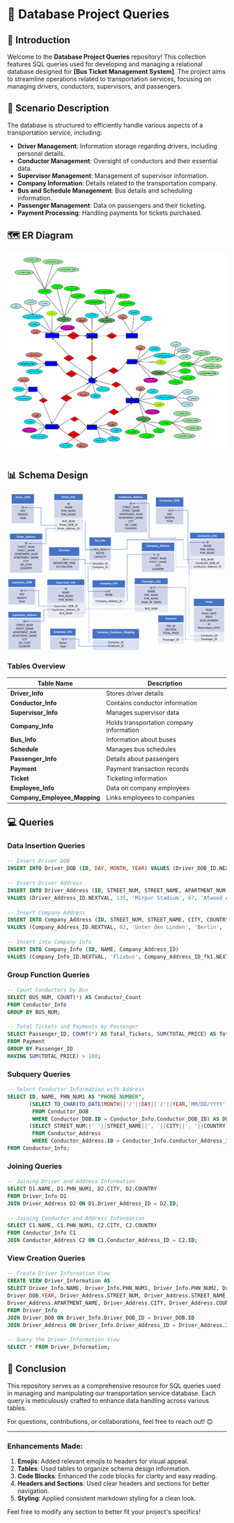# 🌟 Database Project Queries

## 📖 Introduction

Welcome to the **Database Project Queries** repository! This collection features SQL queries used for developing and managing a relational database designed for **[Bus Ticket Management System]**. The project aims to streamline operations related to transportation services, focusing on managing drivers, conductors, supervisors, and passengers.

## 📝 Scenario Description

The database is structured to efficiently handle various aspects of a transportation service, including:

- **Driver Management**: Information storage regarding drivers, including personal details.
- **Conductor Management**: Oversight of conductors and their essential data.
- **Supervisor Management**: Management of supervisor information.
- **Company Information**: Details related to the transportation company.
- **Bus and Schedule Management**: Bus details and scheduling information.
- **Passenger Management**: Data on passengers and their ticketing.
- **Payment Processing**: Handling payments for tickets purchased.

## 🗺️ ER Diagram

![ER Diagram](assets/er_diagram.png)

## 📊 Schema Design

![Schema Design](assets/schema_design.png)


### Tables Overview

| Table Name                   | Description                                                  |
|------------------------------|--------------------------------------------------------------|
| **Driver_Info**              | Stores driver details                                        |
| **Conductor_Info**           | Contains conductor information                               |
| **Supervisor_Info**          | Manages supervisor data                                      |
| **Company_Info**             | Holds transportation company information                     |
| **Bus_Info**                 | Information about buses                                      |
| **Schedule**                 | Manages bus schedules                                        |
| **Passenger_Info**           | Details about passengers                                     |
| **Payment**                  | Payment transaction records                                  |
| **Ticket**                   | Ticketing information                                        |
| **Employee_Info**            | Data on company employees                                    |
| **Company_Employee_Mapping** | Links employees to companies                                 |

## 💻 Queries

### Data Insertion Queries

```sql
-- Insert Driver DOB
INSERT INTO Driver_DOB (ID, DAY, MONTH, YEAR) VALUES (Driver_DOB_ID.NEXTVAL, 1, 1, 1980);

-- Insert Driver Address
INSERT INTO Driver_Address (ID, STREET_NUM, STREET_NAME, APARTMENT_NUM, APARTMENT_NAME, CITY, ZIP_CODE, COUNTRY) 
VALUES (Driver_Address_ID.NEXTVAL, 135, 'Mirpur Stadium', 67, 'Atwood Apartments', 'Dhaka', '1200', 'Bangladesh');

-- Insert Company Address
INSERT INTO Company_Address (ID, STREET_NUM, STREET_NAME, CITY, COUNTRY) 
VALUES (Company_Address_ID.NEXTVAL, 82, 'Unter den Linden', 'Berlin',  'Germany');

-- Insert into Company Info
INSERT INTO Company_Info (ID, NAME, Company_Address_ID) 
VALUES (Company_Info_ID.NEXTVAL, 'Flixbus', Company_Address_ID_fk1.NEXTVAL);
```

### Group Function Queries

```sql
-- Count Conductors by Bus
SELECT BUS_NUM, COUNT(*) AS Conductor_Count
FROM Conductor_Info
GROUP BY BUS_NUM;

-- Total Tickets and Payments by Passenger
SELECT Passenger_ID, COUNT(*) AS Total_Tickets, SUM(TOTAL_PRICE) AS Total_Payments
FROM Payment
GROUP BY Passenger_ID
HAVING SUM(TOTAL_PRICE) > 100;
```

### Subquery Queries

```sql
-- Select Conductor Information with Address
SELECT ID, NAME, PHN_NUM1 AS "PHONE NUMBER", 
       (SELECT TO_CHAR(TO_DATE(MONTH||'/'||DAY||'/'||YEAR,'MM/DD/YYYY'),'Month DD, YYYY')
        FROM Conductor_DOB
        WHERE Conductor_DOB.ID = Conductor_Info.Conductor_DOB_ID) AS DOB,
       (SELECT STREET_NUM||' '||STREET_NAME||', '||CITY||', '||COUNTRY
        FROM Conductor_Address
        WHERE Conductor_Address.ID = Conductor_Info.Conductor_Address_ID) AS ADDRESS
FROM Conductor_Info;
```

### Joining Queries

```sql
-- Joining Driver and Address Information
SELECT D1.NAME, D1.PHN_NUM1, D2.CITY, D2.COUNTRY
FROM Driver_Info D1
JOIN Driver_Address D2 ON D1.Driver_Address_ID = D2.ID;

-- Joining Conductor and Address Information
SELECT C1.NAME, C1.PHN_NUM1, C2.CITY, C2.COUNTRY
FROM Conductor_Info C1
JOIN Conductor_Address C2 ON C1.Conductor_Address_ID = C2.ID;
```

### View Creation Queries

```sql
-- Create Driver Information View
CREATE VIEW Driver_Information AS 
SELECT Driver_Info.NAME, Driver_Info.PHN_NUM1, Driver_Info.PHN_NUM2, Driver_DOB.DAY, Driver_DOB.MONTH, 
Driver_DOB.YEAR, Driver_Address.STREET_NUM, Driver_Address.STREET_NAME, Driver_Address.APARTMENT_NUM, 
Driver_Address.APARTMENT_NAME, Driver_Address.CITY, Driver_Address.COUNTRY, Driver_Address.ZIP_CODE
FROM Driver_Info
JOIN Driver_DOB ON Driver_Info.Driver_DOB_ID = Driver_DOB.ID
JOIN Driver_Address ON Driver_Info.Driver_Address_ID = Driver_Address.ID;

-- Query the Driver Information View
SELECT * FROM Driver_Information;
```

## 🎉 Conclusion

This repository serves as a comprehensive resource for SQL queries used in managing and manipulating our transportation service database. Each query is meticulously crafted to enhance data handling across various tables.

For questions, contributions, or collaborations, feel free to reach out! 😊

---

### Enhancements Made:
1. **Emojis**: Added relevant emojis to headers for visual appeal.
2. **Tables**: Used tables to organize schema design information.
3. **Code Blocks**: Enhanced the code blocks for clarity and easy reading.
4. **Headers and Sections**: Used clear headers and sections for better navigation.
5. **Styling**: Applied consistent markdown styling for a clean look.

Feel free to modify any section to better fit your project's specifics!
